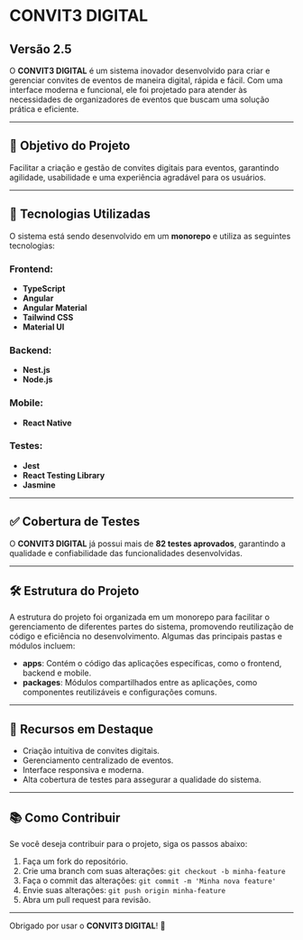 # CONVIT3 DIGITAL

## Versão 2.5

O **CONVIT3 DIGITAL** é um sistema inovador desenvolvido para criar e gerenciar convites de eventos de maneira digital, rápida e fácil. Com uma interface moderna e funcional, ele foi projetado para atender às necessidades de organizadores de eventos que buscam uma solução prática e eficiente.

---

## 📌 Objetivo do Projeto

Facilitar a criação e gestão de convites digitais para eventos, garantindo agilidade, usabilidade e uma experiência agradável para os usuários.

---

## 🚀 Tecnologias Utilizadas

O sistema está sendo desenvolvido em um **monorepo** e utiliza as seguintes tecnologias:

### Frontend:
- **TypeScript**
- **Angular**
- **Angular Material**
- **Tailwind CSS**
- **Material UI**

### Backend:
- **Nest.js**
- **Node.js**

### Mobile:
- **React Native**

### Testes:
- **Jest**
- **React Testing Library**
- **Jasmine**

---

## ✅ Cobertura de Testes


O **CONVIT3 DIGITAL** já possui mais de **82 testes aprovados**, garantindo a qualidade e confiabilidade das funcionalidades desenvolvidas.

---

## 🛠 Estrutura do Projeto

A estrutura do projeto foi organizada em um monorepo para facilitar o gerenciamento de diferentes partes do sistema, promovendo reutilização de código e eficiência no desenvolvimento. Algumas das principais pastas e módulos incluem:

- **apps**: Contém o código das aplicações específicas, como o frontend, backend e mobile.
- **packages**: Módulos compartilhados entre as aplicações, como componentes reutilizáveis e configurações comuns.

---

## 🌟 Recursos em Destaque

- Criação intuitiva de convites digitais.
- Gerenciamento centralizado de eventos.
- Interface responsiva e moderna.
- Alta cobertura de testes para assegurar a qualidade do sistema.

---

## 📚 Como Contribuir

Se você deseja contribuir para o projeto, siga os passos abaixo:

1. Faça um fork do repositório.
2. Crie uma branch com suas alterações: `git checkout -b minha-feature`
3. Faça o commit das alterações: `git commit -m 'Minha nova feature'`
4. Envie suas alterações: `git push origin minha-feature`
5. Abra um pull request para revisão.

---

Obrigado por usar o **CONVIT3 DIGITAL**! 🎉
